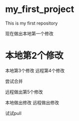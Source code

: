# my_first_project
This is my first repository





现在做出本地第一个修改

# 本地第2个修改

本地第3个修改
远程第4个修改

尝试合并

远程做出第5个修改

本地做出修改
远程做出修改

试试pull
